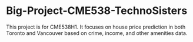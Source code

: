 # Big-Project-CME538-TechnoSisters
This project is for CME538H1. It focuses on house price prediction in both Toronto and Vancouver based on crime, income, and other amenities data.
